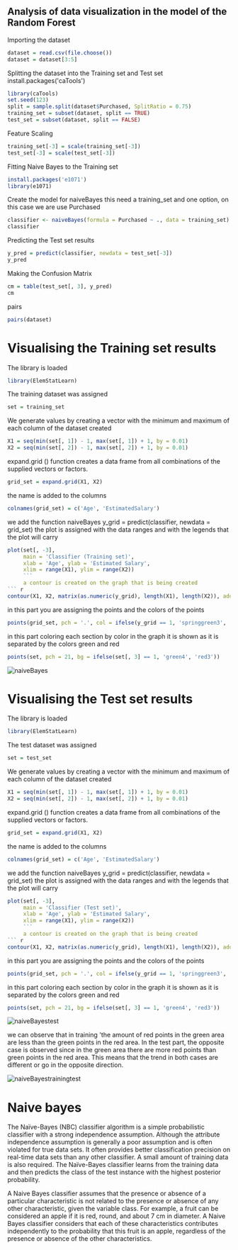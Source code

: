 ## Analysis of data visualization in the model of the Random Forest
Importing the dataset

```r
dataset = read.csv(file.choose())
dataset = dataset[3:5]
```
Splitting the dataset into the Training set and Test set
install.packages('caTools')
```r
library(caTools)
set.seed(123)
split = sample.split(dataset$Purchased, SplitRatio = 0.75)
training_set = subset(dataset, split == TRUE)
test_set = subset(dataset, split == FALSE)
```
Feature Scaling
```r
training_set[-3] = scale(training_set[-3])
test_set[-3] = scale(test_set[-3])
```
Fitting Naive Bayes to the Training set
```r
install.packages('e1071')
library(e1071)
```
Create the  model for naiveBayes this need a training_set and one option, on this case we are use Purchased
```r
classifier <- naiveBayes(formula = Purchased ~ ., data = training_set)
classifier
```
Predicting the Test set results
```r
y_pred = predict(classifier, newdata = test_set[-3])
y_pred
```
Making the Confusion Matrix
```r
cm = table(test_set[, 3], y_pred)
cm
```

pairs
```r
pairs(dataset)
  ```
# Visualising the Training set results

The library is loaded
```r
library(ElemStatLearn)
```
The training dataset was assigned
```r
set = training_set
```
We generate values by creating a vector with the minimum and maximum of each column of the dataset created
```r
X1 = seq(min(set[, 1]) - 1, max(set[, 1]) + 1, by = 0.01)
X2 = seq(min(set[, 2]) - 1, max(set[, 2]) + 1, by = 0.01)
```
expand.grid () function creates a data frame from all combinations of the supplied vectors or factors.
```r
grid_set = expand.grid(X1, X2)
```
the name is added to the columns
```r
colnames(grid_set) = c('Age', 'EstimatedSalary')
```
we add the function naiveBayes 
y_grid = predict(classifier, newdata = grid_set)
the plot is assigned with the data ranges and with the legends that the plot will carry
``` r
plot(set[, -3],
     main = 'Classifier (Training set)',
     xlab = 'Age', ylab = 'Estimated Salary',
     xlim = range(X1), ylim = range(X2))
	 ```
	 a contour is created on the graph that is being created
``` r
contour(X1, X2, matrix(as.numeric(y_grid), length(X1), length(X2)), add = TRUE)
```
 in this part you are assigning the points and the colors of the points
``` r
points(grid_set, pch = '.', col = ifelse(y_grid == 1, 'springgreen3', 'tomato'))
```
in this part coloring each section by color in the graph it is shown as it is separated by the colors green and red
``` r
points(set, pch = 21, bg = ifelse(set[, 3] == 1, 'green4', 'red3'))
```

![naiveBayes](Training.PNG)

# Visualising the Test set results
The library is loaded
```r
library(ElemStatLearn)
```
The test dataset was assigned
```r
set = test_set
```
We generate values by creating a vector with the minimum and maximum of each column of the dataset created
```r
X1 = seq(min(set[, 1]) - 1, max(set[, 1]) + 1, by = 0.01)
X2 = seq(min(set[, 2]) - 1, max(set[, 2]) + 1, by = 0.01)
```
expand.grid () function creates a data frame from all combinations of the supplied vectors or factors.
```r
grid_set = expand.grid(X1, X2)
```
the name is added to the columns
```r
colnames(grid_set) = c('Age', 'EstimatedSalary')
```
we add the function naiveBayes 
y_grid = predict(classifier, newdata = grid_set)
the plot is assigned with the data ranges and with the legends that the plot will carry
``` r
plot(set[, -3],
     main = 'Classifier (Test set)',
     xlab = 'Age', ylab = 'Estimated Salary',
     xlim = range(X1), ylim = range(X2))
	 ```
	 a contour is created on the graph that is being created
``` r
contour(X1, X2, matrix(as.numeric(y_grid), length(X1), length(X2)), add = TRUE)
```
 in this part you are assigning the points and the colors of the points
``` r
points(grid_set, pch = '.', col = ifelse(y_grid == 1, 'springgreen3', 'tomato'))
```
in this part coloring each section by color in the graph it is shown as it is separated by the colors green and red
``` r
points(set, pch = 21, bg = ifelse(set[, 3] == 1, 'green4', 'red3'))
```

![naiveBayestest](test.PNG)




we can observe that in training 'the amount of red points in the green area are less than the green points in the red area.
In the test part, the opposite case is observed since in the green area there are more red points than green points in the red area.
This means that the trend in both cases are different or go in the opposite direction.

![naiveBayestrainingtest](Training-test.PNG)

# Naive bayes
The Naïve-Bayes (NBC) classifier algorithm is a simple probabilistic classifier with a strong independence assumption. Although the attribute independence assumption is generally a poor assumption and is often violated for true data sets. It often provides better classification precision on real-time data sets than any other classifier. A small amount of training data is also required. The Naïve-Bayes classifier learns from the training data and then predicts the class of the test instance with the highest posterior probability.

A Naive Bayes classifier assumes that the presence or absence of a particular characteristic is not related to the presence or absence of any other characteristic, given the variable class. For example, a fruit can be considered an apple if it is red, round, and about 7 cm in diameter. A Naive Bayes classifier considers that each of these characteristics contributes independently to the probability that this fruit is an apple, regardless of the presence or absence of the other characteristics.
